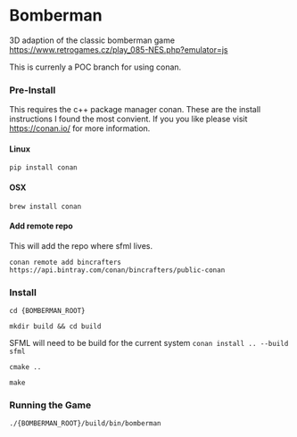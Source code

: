 # Bomberman
3D adaption of the classic bomberman game
https://www.retrogames.cz/play_085-NES.php?emulator=js

This is currenly a POC branch for using conan.

### Pre-Install
This requires the c++ package manager conan. These are the install instructions I found the most convient. If you you like please visit https://conan.io/ for more information.

#### Linux

```pip install conan```

#### OSX

```brew install conan```

#### Add remote repo
This will add the repo where sfml lives.

```conan remote add bincrafters https://api.bintray.com/conan/bincrafters/public-conan```

### Install

```cd {BOMBERMAN_ROOT}```

```mkdir build && cd build```

SFML will need to be build for the current system
```conan install .. --build sfml```

```cmake ..```

```make```


### Running the Game

```./{BOMBERMAN_ROOT}/build/bin/bomberman```
